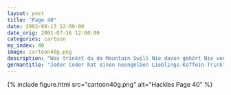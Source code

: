 ```yaml
---
layout: post
title: "Page 40"
date: 2003-08-13 12:00:00
date_orig: 2001-07-16 12:00:00
categories: cartoon
my_index: 40
image: cartoon40g.png
description: "Was trinkst du da Mountain Swill Nie davon gehört Nie von Mountain Swill gehört?!? Wieso es der #1 drink der Programmierer ist? Süßes Ambrosia und Coffein für Coder Eigentlich trinke ich nur Mountain Dew Nie davon gehört hackles preston"
germantitle: "Jeder Coder hat einen neongelben Lieblings-Koffein-Trink"
---
```


{% include figure.html src="cartoon40g.png" alt="Hackles Page 40"  %}
